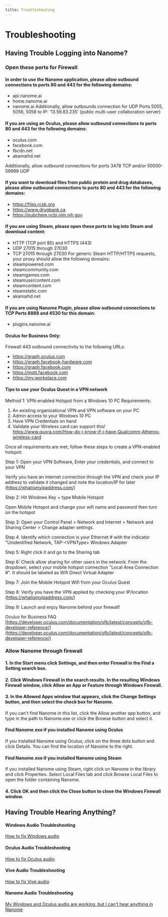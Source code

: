 ```yaml
---
title: Troubleshooting
---
```


# Troubleshooting

## Having Trouble Logging into Nanome?

### Open these ports for Firewall

#### In order to use the Nanome application, please allow outbound connections to ports 80 and 443 for the following domains:
- api.nanome.ai
- home.nanome.ai
- nanome.ai
Additionally, allow outbounds connection for UDP Ports 5055, 5056, 5058 to IP: '13.56.83.235' (public multi-user collaboration server)

#### If you are using an Oculus, please allow outbound connections to ports 80 and 443 for the following domains:
- oculus.com
- facebook.com
- fbcdn.net
- akamaihd.net

Additionally, allow outbound connections for ports 3478 TCP and/or 50000-59999 UDP

#### If you want to download files from public protein and drug databases, please allow outbound connections to ports 80 and 443 for the following domains:
- https://files.rcsb.org
- https://www.drugbank.ca
- https://pubchem.ncbi.nlm.nih.gov

#### If you are using Steam, please open these ports to log into Steam and download content:
- HTTP (TCP port 80) and HTTPS (443)
- UDP 27015 through 27030
- TCP 27015 through 27030
For generic Steam HTTP/HTTPS requests, your proxy should allow the following domains:
- steampowered.com
- steamcommunity.com
- steamgames.com
- steamusercontent.com
- steamcontent.com
- steamstatic.com
- akamaihd.net

#### If you are using Nanome Plugin, please allow outbound connections to TCP Ports 8888 and 4530 for this domain:
-  plugins.nanome.ai

#### Oculus for Business Only:
Firewall 443 outbound connectivity to the following URLs:

- https://graph.oculus.com
- https://graph.facebook-hardware.com
- https://graph.facebook.com
- https://mqtt.facebook.com
- https://my.workplace.com

#### Tips to use your Oculus Quest in a VPN network

Method 1: VPN-enabled Hotspot from a Windows 10 PC
Requirements: 
1. An existing organizational VPN and VPN software on your PC
2. Admin access to your Windows 10 PC
3. Have VPN Credentials on hand
4. Validate your Wireless card can support this! https://www.quora.com/How-do-i-know-if-i-have-Qualcomm-Atheros-wireless-card

Once all requirements are met, follow these steps to create a VPN-enabled hotspot:

Step 1: Open your VPN Software, Enter your credentials, and connect to your VPN

Verify you have an internet connection through the VPN and check your IP address to validate it changed and note the location/IP for later (https://whatismyipaddress.com/)

Step 2: Hit Windows Key + type Mobile Hotspot

Open Mobile Hotspot and change your wifi name and password then turn on the hotspot

Step 3: Open your Control Panel > Network and Internet > Network and Sharing Center > Change adapter settings. 

Step 4. Identify which connection is your Ethernet # with the indicator "Unidentified Network, TAP-&lt;VPNType&gt; Windows Adapter 

Step 5: Right click it and go to the Sharing tab

Step 6: Check allow sharing for other users in the network. From the dropdown, select your mobile hotspot connection "Local Area Connection #". It should be labeled as Wifi Direct Virtual Adapter

Step 7: Join the Mobile Hotspot Wifi from your Oculus Quest

Step 8: Verify you have the VPN applied by checking your IP/location (https://whatismyipaddress.com/)

Step 9: Launch and enjoy Nanome behind your firewall!

Oculus for Business FAQ  
[https://developer.oculus.com/documentation/ofb/latest/concepts/ofb-developer-reference/](https://developer.oculus.com/documentation/ofb/latest/concepts/ofb-developer-reference/)

### Allow Nanome through firewall

#### 1. In the Start menu click Settings, and then enter Firewall in the Find a Setting search box.

#### 2. Click Windows Firewall in the search results. In the resulting Windows Firewall window, click Allow an App or Feature through Windows Firewall.
<vimg src="howto-page/Firewall1.png" />

#### 3. In the Allowed Apps window that appears, click the Change Settings button, and then select the check box for Nanome.
<vimg src="howto-page/Firewall2.png" />

If you can't find Nanome in this list, click the Allow another app button, and type in the path to Nanome.exe or click the Browse button and select it.
<vimg src="howto-page/Firewall3.png" />

#### Find Nanome.exe if you installed Nanome using Oculus

<vimg src="howto-page/Path_Oculus0.png" />
<vimg src="howto-page/Path_Oculus1.png" />
If you installed Nanome using Oculus, click on the three dots button and click Details. You can find the location of Nanome to the right.

#### Find Nanome.exe if you installed Nanome using Steam

<vimg src="howto-page/Path_Steam0.png" />
<vimg src="howto-page/Path_Steam1.png" />
If you installed Nanome using Steam, right click on Nanome in the library and click Properties. Select Local Files tab and click Browse Local Files to open the folder containing Nanome.

#### 4. Click OK and then click the Close button to close the Windows Firewall window.

## Having Trouble Hearing Anything?

#### Windows Audio Troubleshooting

[How to fix Windows audio](https://support.microsoft.com/en-us/help/4520288/windows-10-fix-sound-problems)

#### Oculus Audio Troubleshooting

[How to fix Oculus audio](https://support.oculus.com/948087951934283/)

#### Vive Audio Troubleshooting

[How to fix Vive audio](https://www.vive.com/uk/support/vive/category_howto/no-audio-while-using-extension-cable.html)

#### Nanome Audio Troubleshooting

[My Windows and Oculus audio are working, but I can't hear anything in Nanome](https://docs.nanome.ai/navigating.html#settings)